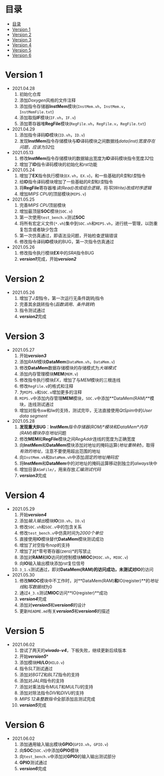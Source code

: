 # 目录
- [目录](#目录)
- [Version 1](#version-1)
- [Version 2](#version-2)
- [Version 3](#version-3)
- [Version 4](#version-4)
- [Version 5](#version-5)
- [Version 6](#version-6)

# Version 1
* 2021.04.28
	1. 初始化仓库
	2. 添加*Doxygen*风格的文件注释
	3. 添加指令存储器**InstMem**模块(`InstMem.vh`，`InstMem.v`，`InstMemFile.txt`)
	4. 添加取指**IF**模块(`IF.vh`，`IF.v`)
	5. 添加寄存器堆**RegFile**模块(`RegFile.vh`，`RegFile.v`，`RegFile.txt`)
* 2021.04.29
	1. 添加指令译码**ID**模块(`ID.vh`，`ID.v`)
	2. 发现**InstMem**指令存储模块与**ID**译码模块之间数据线*data(inst)*宽度存在问题，应该为*32*位
* 2021.05.13
	1. 修改**InstMem**指令存储模块的数据输出宽度为**ID**译码模块指令宽度*32*位
	2. 增加了**ID**指令译码模块的初始化和*rst*功能
* 2021.05.24
	1. 增加了**EX**指令执行模块(`EX.vh`，`EX.v`)，和一些基础的*R型*和*I型*指令
	2. 给**ID**指令译码模块增加了一些基础的*R型*和*I型*指令
	3. 将**RegFile**寄存器堆*读(Read)*改成*组合逻辑*，将*写(Write)*改成*时序逻辑*
	4. 增加*MIPS CPU*的顶层模块(`MIPS.v`)
* 2021.05.25
	1. 完善*MIPS CPU*顶层模块
	2. 增加最顶层**SOC**模块(`SOC.v`)
	3. 第一次使用`test_bench.v`测试**SOC**
	4. 将所有宏定义文件(`*.vh`)集中到`SOC.vh`和`MIPS.vh`，进行统一管理，以防重复包含或者缺少包含
	5. 第一次仿真通过，即语法没问题，开始检查逻辑错误
	6. 修改指令译码**ID**模块的BUG，第一次指令仿真通过
* 2021.05.26
	1. 修改指令执行模块**EX**中的*SRA*指令BUG
	2. ***version1***完成，开始***version2***
# Version 2
* 2021.05.26
	1. 增加了*J型*指令，第一次运行无条件跳转*j*指令
	2. 完善其余跳转指令(*函数调用*、*条件跳转*)
	3. 指令测试通过
	4. ***version2***完成
# Version 3
* 2021.05.27
	1. 开始***version3***
	2. 添加*RAM*模块**DataMem**(`DataMem.vh`，`DataMem.v`)
	3. 修改**DataMem**数据存储模块的存储模式为*大端模式*
	4. 添加内存管理模块**MEM**(`MEM.v`)
	5. 修改指令执行模块*EX*，增加了与*MEM*模块的三根连线
	6. 修改`RegFile.v`的格式和注释
	7. 为`MIPS.v`和`SOC.v`增加更多的注释
	8. `MIPS.v`中添加内存管理**MEM**模块，`SOC.v`中添加**DataMem(RAM)**模块，连线测试通过
	9. 增加对指令*sw*和*lw*的支持，测试完毕，无法直接使用*QtSpim*中的*User data segment*
* 2021.05.28
	1. **发现重大BUG**：**InstMem***指令存储器(ROM)*模块和**DataMem***内存(RAM)*模块存在*地址*问题
	2. 修改**MEM**和**RegFile**模块之间*RegAddr*连线的宽度为正确宽度
	3. 向**InstMem**和**DataMem**模块添加对地址的掩码运算(*地址重映射*)，取得*有效的地址*，注意不要使用超出范围的地址
	4. 向`InstMem.vh`和`DataMem.vh`中添加*固定的地址掩码宏*
	5. 将**InstMem**和**DataMem**中的对地址的掩码运算移动到独立的*always*块中
	6. 增加目录`ASmFile/`，用来存放*汇编测试代码*
	7. ***version3***完成
# Version 4
* 2021.05.29
	1. 开始***version4***
	2. 添加*输入输出*模块**IO**(`IO.vh`，`IO.v`)
	3. 修改`SOC.vh`和`SOC.v`中的包含关系
	4. 修改`test_bench.v`中仿真时间为*2000个单位*
	5. 直接使用**IO**模块替代**DataMem**模块测试成功
	6. 增加了对空指令*nop*的支持
	7. 增加了对*零号寄存器(zero)*的写禁止
	8. 添加对**RAM**和**IO**访问的控制模块**MIOC**(`MIOC.vh`，`MIOC.v`)
	9. 向**IO**输入输出模块添加*rst*复位信号
	10. `3_1.s`测试通过，即对**DataMem(RAM)**的访问成功，未测试对**IO**的访问
* 2021.05.30
	1. 修改**MIOC**模块中不工作时，对**DataMem(RAM)**和**IO(register)**的*地址线*和*写数据线*为0
	2. 通过`4_3.s`测试**MIOC**访问**IO(register)**成功
	3. ***version4***完成
	4. 添加对***version5***和***version6***的设计
	5. 更新`README.md`有关***version5***和***version6***的描述
# Version 5
* 2021.06.02
	1. 尝试了两天的***vivado-v4***，下板失败，继续更新后续版本
	2. 开始***version5****
	3. 添加模块**HI/LO**(`HILO.v`)
	4. 指令*SLT*测试通过
	5. 添加对*BGTZ*和*BLTZ*指令的支持
	6. 添加对*JALR*指令的支持
	7. 添加对乘法指令*MULT*和*MULTU*的支持
	8. 添加对除法指令*DIV*和*DIVU*的支持
	9. *MIPS 12条整数指令*全部添加且测试完成
	10. ***version5***完成
# Version 6
* 2021.06.02
	1. 添加通用输入输出模块**GPIO**(`GPIO.vh`，`GPIO.v`)
	2. 向**SOC**(`SOC.v`)中添加**GPIO**模块
	3. 向`test_bench.v`中添加对**GPIO**的输入输出测试部分
	4. **GPIO**测试通过
	5. ***version6***完成

